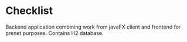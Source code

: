 # Checklist
Backend application combining work from javaFX client and frontend for prenet purposes. Contains H2 database.
